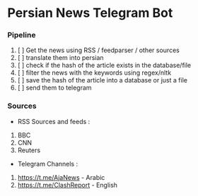 # Persian News Telegram Bot 

### Pipeline 
1. [ ] Get the news using RSS / feedparser / other sources
2. [ ] translate them into persian
3. [ ] check if the hash of the article exists in the database/file  
4. [ ] filter the news with the keywords using regex/nltk 
5. [ ] save the hash of the article into a database or just a file
6. [ ] send them to telegram

### Sources

* RSS Sources and feeds : 
 1. BBC  
 2. CNN  
 3. Reuters 
 
* Telegram Channels :
 1. https://t.me/AjaNews - Arabic
 2. https://t.me/ClashReport - English
 
